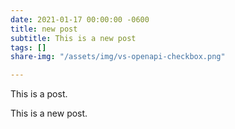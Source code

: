 ```yaml
---
date: 2021-01-17 00:00:00 -0600
title: new post
subtitle: This is a new post
tags: []
share-img: "/assets/img/vs-openapi-checkbox.png"

---
```

This is a post.

This is a new post.